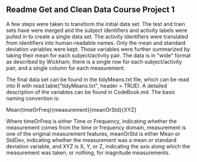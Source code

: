 ## Readme Get and Clean Data Course  Project 1

A few steps were taken to transform the initial data set. The test and train sets have were merged and the subject identifiers and activity labels were pulled in to create a single data set. The activity identifiers were translated from identifiers into human-readable names. Only the mean and standard deviation variables were kept. Those variables were further summarized by taking their mean for each subject/activity pair. The data is in "wide" format as described by Wickham; there is a single row for each subject/activity pair, and a single column for each measurement.

The final data set can be found in the tidyMeans.txt file, which can be read into R with read.table("tidyMeans.txt", header = TRUE). A detailed description of the variables can be found in CodeBook.md. The basic naming convention is:

Mean{timeOrFreq}{measurement}{meanOrStd}{XYZ}

Where timeOrFreq is either Time or Frequency, indicating whether the measurement comes from the time or frequency domain, measurement is one of the original measurement features, meanOrStd is either Mean or StdDev, indicating whether the measurement was a mean or standard deviation variable, and XYZ is X, Y, or Z, indicating the axis along which the measurement was taken, or nothing, for magnitude measurements.
